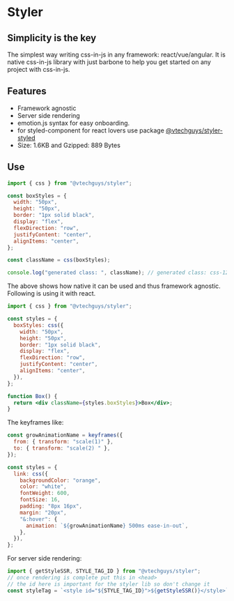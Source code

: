 # Styler

## Simplicity is the key

The simplest way writing css-in-js in any framework: react/vue/angular. It is native css-in-js library with just barbone to help you get started on any project with css-in-js.

## Features

- Framework agnostic
- Server side rendering
- emotion.js syntax for easy onboarding.
- for styled-component for react lovers use package [@vtechguys/styler-styled](https://www.npmjs.com/package/@vtechguys/styler-styled)
- Size: 1.6KB and Gzipped: 889 Bytes

## Use

```js
import { css } from "@vtechguys/styler";

const boxStyles = {
  width: "50px",
  height: "50px",
  border: "1px solid black",
  display: "flex",
  flexDirection: "row",
  justifyContent: "center",
  alignItems: "center",
};

const className = css(boxStyles);

console.log("generated class: ", className); // generated class: css-1234
```

The above shows how native it can be used and thus framework agnostic. Following is using it with react.

```jsx
import { css } from "@vtechguys/styler";

const styles = {
  boxStyles: css({
    width: "50px",
    height: "50px",
    border: "1px solid black",
    display: "flex",
    flexDirection: "row",
    justifyContent: "center",
    alignItems: "center",
  }),
};

function Box() {
  return <div className={styles.boxStyles}>Box</div>;
}
```

The keyframes like:

```jsx
const growAnimationName = keyframes({
  from: { transform: "scale(1)" },
  to: { transform: "scale(2) " },
});

const styles = {
  link: css({
    backgroundColor: "orange",
    color: "white",
    fontWeight: 600,
    fontSize: 16,
    padding: "8px 16px",
    margin: "20px",
    "&:hover": {
      animation: `${growAnimationName} 500ms ease-in-out`,
    },
  }),
};
```

For server side rendering:

```js
import { getStyleSSR, STYLE_TAG_ID } from "@vtechguys/styler";
// once rendering is complete put this in <head>
// the id here is important for the styler lib so don't change it
const styleTag = `<style id="${STYLE_TAG_ID}">${getStyleSSR()}</style>`;
```
